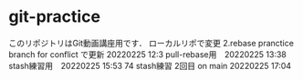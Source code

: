 # git-practice
このリポジトリはGit動画講座用です．
ローカルリポで変更
2.rebase pranctice branch for conflict で更新 20220225 12:3
pull-rebase用　20220225 13:38
stash練習用　20220225 15:53
74 stash練習 2回目 on main 20220225 17:04
